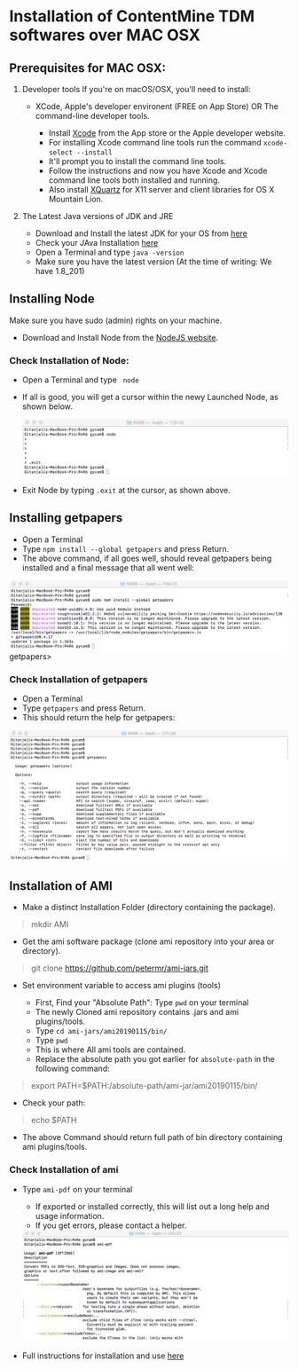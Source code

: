 # Installation of ContentMine TDM softwares over MAC OSX

## Prerequisites for MAC OSX: 
1. Developer tools
If you're on macOS/OSX, you'll need to install:
   - XCode, Apple's developer environent (FREE on App Store) OR The command-line developer tools.

      - Install <a href= https://developer.apple.com/xcode/>Xcode</a> from the App store or the Apple developer website.
      - For installing Xcode command line tools run the command
         <code>xcode-select --install</code>
      - It'll prompt you to install the command line tools. 
      - Follow the instructions and now you have Xcode and Xcode command            line tools both installed and running.
      - Also install <a href=https://www.xquartz.org/>XQuartz</a> for X11 server and client libraries for OS X Mountain Lion.

2. The Latest Java versions of JDK and JRE
      - Download and Install the latest JDK for your OS from <a href=https://www.oracle.com/technetwork/java/javase/downloads/jdk8-downloads-2133151.html>here</a>
      - Check your JAva Installation <a href=https://www.java.com/en/download/help/version_manual.xml>here</a>
      - Open a Terminal and type <code>java -version</code>
      - Make sure you have the latest version (At the time of writing: We have 1.8_201)

## Installing Node 

Make sure you have sudo (admin) rights on your machine. 

   - Download and Install Node from the <a href=https://nodejs.org/en/download/>NodeJS website</a>.  
   
### Check Installation of Node: 

   - Open a Terminal and type <code> node</code>
   - If all is good, you will get a cursor within the newy Launched Node, as shown below.
        
        <img src=/installation/mac/node1.png>
   - Exit Node by typing <code>.exit</code> at the cursor, as shown above.
  
  ## Installing getpapers 
  
  - Open a Terminal
  - Type <code>npm install --global getpapers</code> and press Return.
  - The above command, if all goes well, should reveal getpapers being installed and a final message that all went well:
   
   <img src=/installation/mac/getpapers.png>getpapers>
   
   ### Check Installation of getpapers
   - Open a Terminal
   - Type <code>getpapers</code> and press Return.
   - This should return the help for getpapers:
      
   <img src=/installation/mac/getpapers1.png>
   
## Installation of AMI

- Make a distinct Installation Folder (directory containing the package).
   
> mkdir AMI

- Get the ami software package (clone ami repository into your area or directory).  

> git clone https://github.com/petermr/ami-jars.git

- Set environment variable to access ami plugins (tools)

    - First, Find your "Absolute Path": Type <code>pwd</code> on your terminal
    - The newly Cloned ami repository contains .jars and ami plugins/tools. 
    - Type <code>cd ami-jars/ami20190115/bin/ </code>  
    - Type <code>pwd</code>  
    - This is where All ami tools are contained.
    - Replace the absolute path you got earlier for <code>absolute-path</code> in the following command:

> export PATH=$PATH:/absolute-path/ami-jar/ami20190115/bin/

- Check your path:

> echo $PATH

- The above Command should return full path of bin directory containing ami plugins/tools.

### Check Installation of ami

 - Type <code>ami-pdf</code> on your terminal

   - If exported or installed correctly, this will list out a long help and usage information.
   - If you get errors, please contact a helper.
   
   <img src=/installation/mac/ami1.png>

* Full instructions for installation and use <a href=http://github.com/contentmine/getpapers>here</a>

